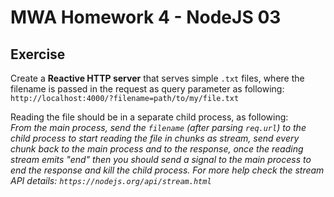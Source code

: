 # MWA Homework 4 - NodeJS 03
## Exercise
Create a **Reactive HTTP server** that serves simple `.txt` files, where the filename is passed in the request as query parameter as following: `http://localhost:4000/?filename=path/to/my/file.txt`  
  
Reading the file should be in a separate child process, as following:  
*From the main process, send the `filename` (after parsing `req.url`) to the child process to start reading the file in chunks as stream, send every chunk back to the main process and to the response, once the reading stream emits "end" then you should send a signal to the main process to end the response and kill the child process. For more help check the stream API details: `https://nodejs.org/api/stream.html`*
